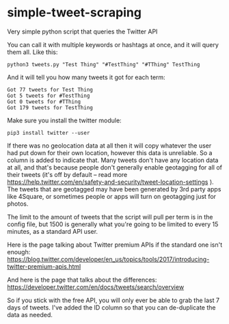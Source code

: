 # simple-tweet-scraping
Very simple python script that queries the Twitter API

You can call it with multiple keywords or hashtags at once, and it will query them all.  Like this:

```
python3 tweets.py "Test Thing" "#TestThing" "#TThing" TestThing
```

And it will tell you how many tweets it got for each term:

```
Got 77 tweets for Test Thing
Got 5 tweets for #TestThing
Got 0 tweets for #TThing
Got 179 tweets for TestThing
```

Make sure you install the twitter module:

```
pip3 install twitter --user
```

If there was no geolocation data at all then it will copy whatever the user had put down for their own location, however this data is unreliable.  So a column is added to indicate that.  Many tweets don't have any location data at all, and that's because people don't generally enable geotagging for all of their tweets (it's off by default – read more https://help.twitter.com/en/safety-and-security/tweet-location-settings ).  The tweets that are geotagged may have been generated by 3rd party apps like 4Square, or sometimes people or apps will turn on geotagging just for photos.

The limit to the amount of tweets that the script will pull per term is in the config file, but 1500 is generally what you're going to be limited to every 15 minutes, as a standard API user.

Here is the page talking about Twitter premium APIs if the standard one isn't enough:
https://blog.twitter.com/developer/en_us/topics/tools/2017/introducing-twitter-premium-apis.html

And here is the page that talks about the differences:
https://developer.twitter.com/en/docs/tweets/search/overview

So if you stick with the free API, you will only ever be able to grab the last 7 days of tweets.  I've added the ID column so that you can de-duplicate the data as needed.
